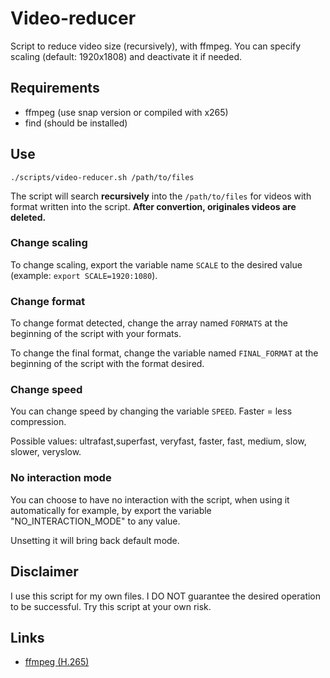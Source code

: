 # Video-reducer

Script to reduce video size (recursively), with ffmpeg.
You can specify scaling (default: 1920x1808) and deactivate it if needed.

## Requirements

* ffmpeg (use snap version or compiled with x265)
* find (should be installed)

## Use

    ./scripts/video-reducer.sh /path/to/files

The script will search **recursively** into the `/path/to/files` for videos with format written into the script.
**After convertion, originales videos are deleted.**

### Change scaling

To change scaling, export the variable name `SCALE` to the desired value (example: `export SCALE=1920:1080`).

### Change format

To change format detected, change the array named `FORMATS` at the beginning of the script with your formats.

To change the final format, change the variable named `FINAL_FORMAT` at the beginning of the script with the format desired.

### Change speed

You can change speed by changing the variable `SPEED`. Faster = less compression.

Possible values: ultrafast,superfast, veryfast, faster, fast, medium, slow, slower, veryslow.

### No interaction mode

You can choose to have no interaction with the script, when using it automatically for example,
by export the variable "NO_INTERACTION_MODE" to any value.

Unsetting it will bring back default mode.

## Disclaimer

I use this script for my own files. I DO NOT guarantee the desired operation to be successful. Try this script at your own risk.

## Links

* [ffmpeg (H.265)](https://trac.ffmpeg.org/wiki/Encode/H.265)
